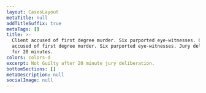 ```yaml
---
layout: CasesLayout
metaTitle: null
addTitleSuffix: true
metaTags: []
title: >-
  Client accused of first degree murder. Six purported eye-witnesses. Client
  accused of first degree murder. Six purported eye-witnesses. Jury deliberated
  for 20 minutes.
colors: colors-d
excerpt: Not Guilty after 20 minute jury deliberation.
bottomSections: []
metaDescription: null
socialImage: null
---
```

